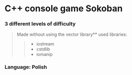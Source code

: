 # C++ console game Sokoban
### 3 different levels of difficulty
> Made without using the vector library**
> used libraries:
>> - iostream
>> - cstdlib
>> - iomanip
### Language: Polish
